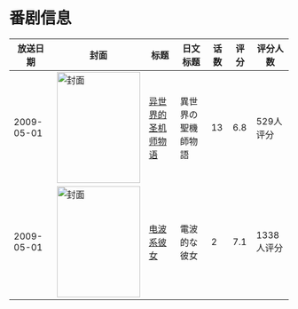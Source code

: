 # 番剧信息

|放送日期|封面|标题|日文标题|话数|评分|评分人数|
|---|---|---|---|---|---|---|
|2009-05-01|<img src="https://lain.bgm.tv/pic/cover/c/35/30/1533_DYYBy.jpg" alt="封面" style="width:150px;height:200px;object-fit:cover;">|[异世界的圣机师物语](https://bangumi.tv/subject/1533)|異世界の聖機師物語|13|6.8|529人评分|
|2009-05-01|<img src="https://lain.bgm.tv/pic/cover/c/71/a5/3424_NgAwM.jpg" alt="封面" style="width:150px;height:200px;object-fit:cover;">|[电波系彼女](https://bangumi.tv/subject/3424)|電波的な彼女|2|7.1|1338人评分|
